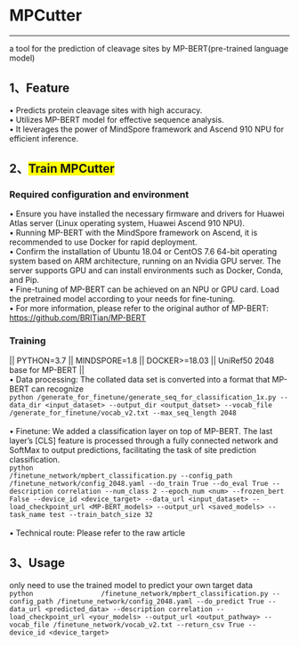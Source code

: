 # MPCutter
******
a tool for the prediction of cleavage sites by MP-BERT(pre-trained language model)

## 1、Feature
•	Predicts protein cleavage sites with high accuracy.<br>
•	Utilizes MP-BERT model for effective sequence analysis.<br>
•	It leverages the power of MindSpore framework and Ascend 910 NPU for efficient inference.<br>

## 2、<span style="background-color: yellow;">Train MPCutter</span> 
### Required configuration and environment
•	Ensure you have installed the necessary firmware and drivers for Huawei Atlas server (Linux operating system, Huawei Ascend 910 NPU). <br>
•	Running MP-BERT with the MindSpore framework on Ascend, it is recommended to use Docker for rapid deployment.<br>
•	Confirm the installation of Ubuntu 18.04 or CentOS 7.6 64-bit operating system based on ARM architecture, running on an Nvidia GPU server. The server supports GPU and can install environments such as Docker, Conda, and Pip. <br>
•   Fine-tuning of MP-BERT can be achieved on an NPU or GPU card. Load the pretrained model according to your needs for fine-tuning. <br>
•   For more information, please refer to the original author of MP-BERT: https://github.com/BRITian/MP-BERT

 ### Training
|| PYTHON=3.7 || MINDSPORE=1.8 || DOCKER>=18.03 || UniRef50 2048 base for MP-BERT || 	<br>
•	Data processing: The collated data set is converted into a format that MP-BERT can recognize       <br>
              ```python
/generate_for_finetune/generate_seq_for_classification_1x.py --data_dir <input_dataset> --output_dir <output_datset> --vocab_file /generate_for_finetune/vocab_v2.txt --max_seq_length 2048
              ```  <br>  <br>
•   Finetune:          We added a classification layer on top of MP-BERT. The last layer’s [CLS] feature is processed through a fully connected network and SoftMax to output predictions, facilitating the task of site prediction classification.  <br> 
               ``` python                      
/finetune_network/mpbert_classification.py --config_path /finetune_network/config_2048.yaml --do_train True --do_eval True --description correlation --num_class 2 --epoch_num <num> --frozen_bert False --device_id <device_target> --data_url <input_dataset> --load_checkpoint_url <MP-BERT_models> --output_url <saved_models> --task_name test --train_batch_size 32 
               ```    <br>  <br>
•   Technical route:   Please refer to the raw article

## 3、Usage
only need to use the trained model to predict your own target data   <br>
                ``` python                
/finetune_network/mpbert_classification.py --config_path /finetune_network/config_2048.yaml --do_predict True --data_url <predicted_data> --description correlation --load_checkpoint_url <your_models> --output_url <output_pathway> --vocab_file /finetune_network/vocab_v2.txt --return_csv True --device_id <device_target>
                ```      <br>  <br> 